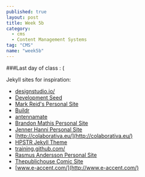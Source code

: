 ```yaml
---
published: true
layout: post
title: Week 5b
category: 
  - cms
  - Content Management Systems
tag: "CMS"
name: "week5b"
---
```


###Last day of class : (

Jekyll sites for inspiration:

* [designstudio.io/](http://designstudio.io/)
* [Development Seed](http://developmentseed.org/)
* [Mark Reid's Personal Site](http://mark.reid.name/)
* [Buildr](http://buildr.apache.org/)
* [antennamate](http://maps.antennamate.com/#?lat=-33.819&lng=150.586)
* [Brandon Mathis Personal Site](http://brandonmathis.com/)
* [Jenner Hanni Personal Site](http://jennerhanni.net/)
* [http://colaborativa.eu/](http://colaborativa.eu/)
* [HPSTR Jekyll Theme](http://mmistakes.github.io/hpstr-jekyll-theme/)
* [training.github.com/](http://training.github.com/)
* [Rasmus Andersson Personal Site](http://rsms.me/)
* [Thepublichouse Comic Site](http://thepublichouse.net/)
* [www.e-accent.com/](http://www.e-accent.com/)